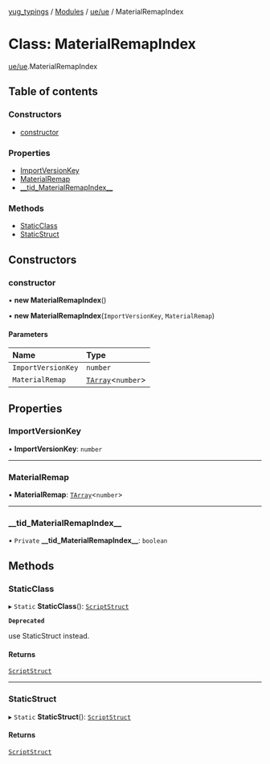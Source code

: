 [yug_typings](../README.md) / [Modules](../modules.md) / [ue/ue](../modules/ue_ue.md) / MaterialRemapIndex

# Class: MaterialRemapIndex

[ue/ue](../modules/ue_ue.md).MaterialRemapIndex

## Table of contents

### Constructors

- [constructor](ue_ue.MaterialRemapIndex.md#constructor)

### Properties

- [ImportVersionKey](ue_ue.MaterialRemapIndex.md#importversionkey)
- [MaterialRemap](ue_ue.MaterialRemapIndex.md#materialremap)
- [\_\_tid\_MaterialRemapIndex\_\_](ue_ue.MaterialRemapIndex.md#__tid_materialremapindex__)

### Methods

- [StaticClass](ue_ue.MaterialRemapIndex.md#staticclass)
- [StaticStruct](ue_ue.MaterialRemapIndex.md#staticstruct)

## Constructors

### constructor

• **new MaterialRemapIndex**()

• **new MaterialRemapIndex**(`ImportVersionKey`, `MaterialRemap`)

#### Parameters

| Name | Type |
| :------ | :------ |
| `ImportVersionKey` | `number` |
| `MaterialRemap` | [`TArray`](../interfaces/ue_puerts.TArray.md)<`number`\> |

## Properties

### ImportVersionKey

• **ImportVersionKey**: `number`

___

### MaterialRemap

• **MaterialRemap**: [`TArray`](../interfaces/ue_puerts.TArray.md)<`number`\>

___

### \_\_tid\_MaterialRemapIndex\_\_

• `Private` **\_\_tid\_MaterialRemapIndex\_\_**: `boolean`

## Methods

### StaticClass

▸ `Static` **StaticClass**(): [`ScriptStruct`](ue_ue.ScriptStruct.md)

**`Deprecated`**

use StaticStruct instead.

#### Returns

[`ScriptStruct`](ue_ue.ScriptStruct.md)

___

### StaticStruct

▸ `Static` **StaticStruct**(): [`ScriptStruct`](ue_ue.ScriptStruct.md)

#### Returns

[`ScriptStruct`](ue_ue.ScriptStruct.md)
